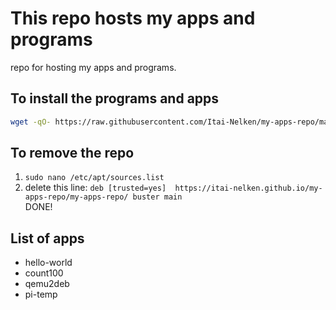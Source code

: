 # This repo hosts my apps and programs
repo for hosting my apps and programs.

## To install the programs and apps
```bash
wget -qO- https://raw.githubusercontent.com/Itai-Nelken/my-apps-repo/main/add-repo.sh | sudo bash
```
## To remove the repo
1) `sudo nano /etc/apt/sources.list`
2) delete this line: `deb [trusted=yes]  https://itai-nelken.github.io/my-apps-repo/my-apps-repo/ buster main`<br>
DONE!

## List of apps

- hello-world
- count100
- qemu2deb
- pi-temp
